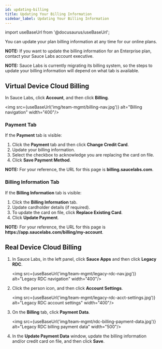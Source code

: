```yaml
---
id: updating-billing
title: Updating Your Billing Information
sidebar_label: Updating Your Billing Information
---
```


import useBaseUrl from '@docusaurus/useBaseUrl';

You can update your plan billing information at any time for our online plans.

**NOTE:** If you want to update the billing information for an Enterprise plan, contact your Sauce Labs account executive.

**NOTE:** Sauce Labs is currently migrating its billing system, so the steps to update your billing information will depend on what tab is available.

## Virtual Device Cloud Billing
In Sauce Labs, click **Account**, and then click **Billing**.

<img src={useBaseUrl('img/team-mgmt/billing-nav.jpg')} alt="Billing navigation" width="400"/>

### Payment Tab
If the **Payment** tab is visible:

1. Click the **Payment** tab and then click **Change Credit Card**.
2. Update your billing information.
3. Select the checkbox to acknowledge you are replacing the card on file.
4. Click **Save Payment Method**.

**NOTE:** For your reference, the URL for this page is **billing.saucelabs.com**.

### Billing Information Tab
If the **Billing Information** tab is visible:

1. Click the **Billing Information** tab.
2. Update cardholder details (if required).
3. To update the card on file, click **Replace Existing Card**.
4. Click **Update Payment**.

**NOTE:** For your reference, the URL for this page is **https:<span></span>//app.saucelabs.com/billing/my-account**.

## Real Device Cloud Billing
1. In Sauce Labs, in the left panel, click **Sauce Apps** and then click **Legacy RDC**.

   <img src={useBaseUrl('img/team-mgmt/legacy-rdc-nav.jpg')} alt="Legacy RDC navigation" width="400"/>

2. Click the person icon, and then click **Account Settings**.

   <img src={useBaseUrl('img/team-mgmt/legacy-rdc-acct-settings.jpg')} alt="Legacy RDC account settings" width="400"/>

3. On the **Billing** tab, click **Payment Data**.

   <img src={useBaseUrl('img/team-mgmt/rdc-billing-payment-data.jpg')} alt="Legacy RDC billing payment data" width="500"/>

4. In the **Update Payment Data** window, update the billing information and/or credit card on file, and then click **Save**.
